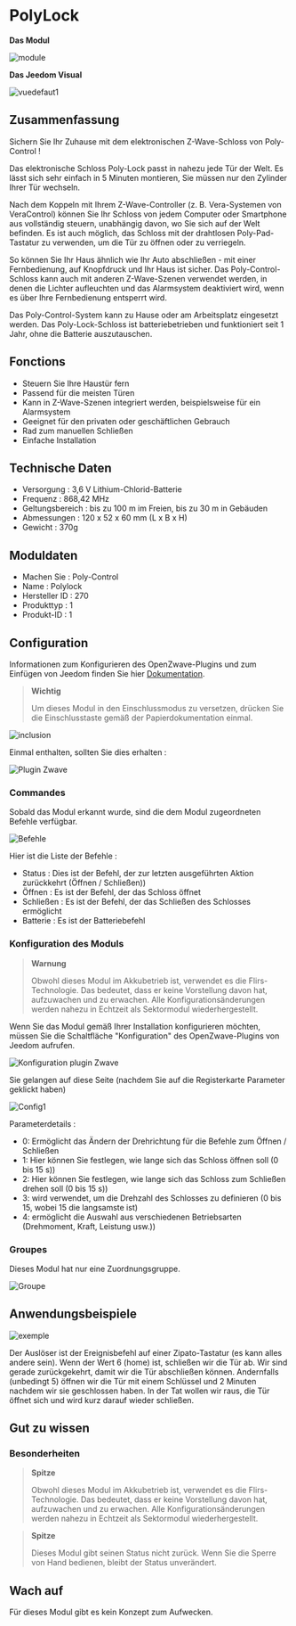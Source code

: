 # PolyLock

**Das Modul**

![module](images/polycontrol.polylock/module.jpg)

**Das Jeedom Visual**

![vuedefaut1](images/polycontrol.polylock/vuedefaut1.jpg)

## Zusammenfassung

Sichern Sie Ihr Zuhause mit dem elektronischen Z-Wave-Schloss von Poly-Control !

Das elektronische Schloss Poly-Lock passt in nahezu jede Tür der Welt. Es lässt sich sehr einfach in 5 Minuten montieren, Sie müssen nur den Zylinder Ihrer Tür wechseln.

Nach dem Koppeln mit Ihrem Z-Wave-Controller (z. B. Vera-Systemen von VeraControl) können Sie Ihr Schloss von jedem Computer oder Smartphone aus vollständig steuern, unabhängig davon, wo Sie sich auf der Welt befinden. Es ist auch möglich, das Schloss mit der drahtlosen Poly-Pad-Tastatur zu verwenden, um die Tür zu öffnen oder zu verriegeln.

So können Sie Ihr Haus ähnlich wie Ihr Auto abschließen - mit einer Fernbedienung, auf Knopfdruck und Ihr Haus ist sicher. Das Poly-Control-Schloss kann auch mit anderen Z-Wave-Szenen verwendet werden, in denen die Lichter aufleuchten und das Alarmsystem deaktiviert wird, wenn es über Ihre Fernbedienung entsperrt wird.

Das Poly-Control-System kann zu Hause oder am Arbeitsplatz eingesetzt werden. Das Poly-Lock-Schloss ist batteriebetrieben und funktioniert seit 1 Jahr, ohne die Batterie auszutauschen.

## Fonctions

-   Steuern Sie Ihre Haustür fern
-   Passend für die meisten Türen
-   Kann in Z-Wave-Szenen integriert werden, beispielsweise für ein Alarmsystem
-   Geeignet für den privaten oder geschäftlichen Gebrauch
-   Rad zum manuellen Schließen
-   Einfache Installation

## Technische Daten

-   Versorgung : 3,6 V Lithium-Chlorid-Batterie
-   Frequenz : 868,42 MHz
-   Geltungsbereich : bis zu 100 m im Freien, bis zu 30 m in Gebäuden
-   Abmessungen : 120 x 52 x 60 mm (L x B x H)
-   Gewicht : 370g

## Moduldaten

-   Machen Sie : Poly-Control
-   Name : Polylock
-   Hersteller ID : 270
-   Produkttyp : 1
-   Produkt-ID : 1

## Configuration

Informationen zum Konfigurieren des OpenZwave-Plugins und zum Einfügen von Jeedom finden Sie hier [Dokumentation](https://doc.jeedom.com/de_DE/plugins/automation%20protocol/openzwave/).

> **Wichtig**
>
> Um dieses Modul in den Einschlussmodus zu versetzen, drücken Sie die Einschlusstaste gemäß der Papierdokumentation einmal.

![inclusion](images/polycontrol.polylock/inclusion.jpg)

Einmal enthalten, sollten Sie dies erhalten :

![Plugin Zwave](images/polycontrol.polylock/information.jpg)

### Commandes

Sobald das Modul erkannt wurde, sind die dem Modul zugeordneten Befehle verfügbar.

![Befehle](images/polycontrol.polylock/commandes.jpg)

Hier ist die Liste der Befehle :

-   Status : Dies ist der Befehl, der zur letzten ausgeführten Aktion zurückkehrt (Öffnen / Schließen))
-   Öffnen : Es ist der Befehl, der das Schloss öffnet
-   Schließen : Es ist der Befehl, der das Schließen des Schlosses ermöglicht
-   Batterie : Es ist der Batteriebefehl

### Konfiguration des Moduls

> **Warnung**
>
> Obwohl dieses Modul im Akkubetrieb ist, verwendet es die Flirs-Technologie. Das bedeutet, dass er keine Vorstellung davon hat, aufzuwachen und zu erwachen. Alle Konfigurationsänderungen werden nahezu in Echtzeit als Sektormodul wiederhergestellt.

Wenn Sie das Modul gemäß Ihrer Installation konfigurieren möchten, müssen Sie die Schaltfläche "Konfiguration" des OpenZwave-Plugins von Jeedom aufrufen.

![Konfiguration plugin Zwave](images/plugin/bouton_configuration.jpg)

Sie gelangen auf diese Seite (nachdem Sie auf die Registerkarte Parameter geklickt haben)

![Config1](images/polycontrol.polylock/config1.jpg)

Parameterdetails :

-   0: Ermöglicht das Ändern der Drehrichtung für die Befehle zum Öffnen / Schließen
-   1: Hier können Sie festlegen, wie lange sich das Schloss öffnen soll (0 bis 15 s))
-   2: Hier können Sie festlegen, wie lange sich das Schloss zum Schließen drehen soll (0 bis 15 s))
-   3: wird verwendet, um die Drehzahl des Schlosses zu definieren (0 bis 15, wobei 15 die langsamste ist)
-   4: ermöglicht die Auswahl aus verschiedenen Betriebsarten (Drehmoment, Kraft, Leistung usw.))

### Groupes

Dieses Modul hat nur eine Zuordnungsgruppe.

![Groupe](images/polycontrol.polylock/groupe.jpg)

## Anwendungsbeispiele

![exemple](images/polycontrol.polylock/exemple.jpg)

Der Auslöser ist der Ereignisbefehl auf einer Zipato-Tastatur (es kann alles andere sein). Wenn der Wert 6 (home) ist, schließen wir die Tür ab. Wir sind gerade zurückgekehrt, damit wir die Tür abschließen können. Andernfalls (unbedingt 5) öffnen wir die Tür mit einem Schlüssel und 2 Minuten nachdem wir sie geschlossen haben. In der Tat wollen wir raus, die Tür öffnet sich und wird kurz darauf wieder schließen.

## Gut zu wissen

### Besonderheiten

> **Spitze**
>
> Obwohl dieses Modul im Akkubetrieb ist, verwendet es die Flirs-Technologie. Das bedeutet, dass er keine Vorstellung davon hat, aufzuwachen und zu erwachen. Alle Konfigurationsänderungen werden nahezu in Echtzeit als Sektormodul wiederhergestellt.

> **Spitze**
>
> Dieses Modul gibt seinen Status nicht zurück. Wenn Sie die Sperre von Hand bedienen, bleibt der Status unverändert.

## Wach auf

Für dieses Modul gibt es kein Konzept zum Aufwecken.

